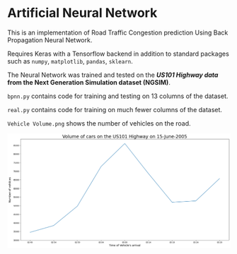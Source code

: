 # Artificial Neural Network

This is an implementation of Road Traffic Congestion prediction Using Back Propagation Neural Network.

Requires Keras with a Tensorflow backend in addition to standard packages such as `numpy`, `matplotlib`, `pandas`, `sklearn`.

The Neural Network was trained and tested on the **_US101 Highway data_ from the  Next Generation Simulation dataset (NGSIM)**.

`bpnn.py` contains code for training and testing on 13 columns of the dataset.

`real.py` contains code for training on much fewer columns of the dataset.

`Vehicle Volume.png` shows the number of vehicles on the road.

![Vehicle Volume](https://github.com/doski-codes/bpnn-ngsim-congestion/blob/master/Vehicle%20Volume.png)
